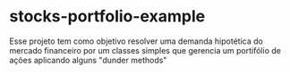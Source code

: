 # stocks-portfolio-example
Esse projeto tem como objetivo resolver uma demanda hipotética do mercado financeiro por um classes simples que gerencia um portifólio de ações aplicando alguns "dunder methods"
